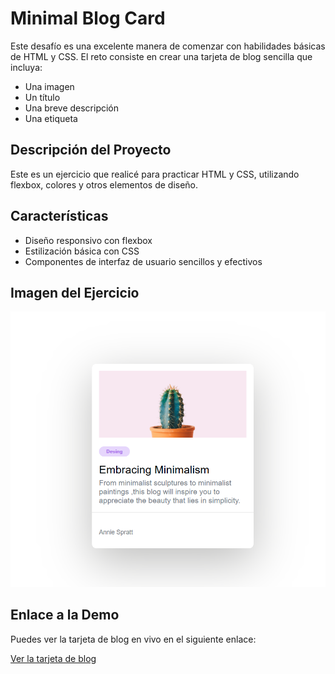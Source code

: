 # Minimal Blog Card

Este desafío es una excelente manera de comenzar con habilidades básicas de HTML y CSS. El reto consiste en crear una tarjeta de blog sencilla que incluya:

- Una imagen
- Un título
- Una breve descripción
- Una etiqueta

## Descripción del Proyecto

Este es un ejercicio que realicé para practicar HTML y CSS, utilizando flexbox, colores y otros elementos de diseño. 

## Características

- Diseño responsivo con flexbox
- Estilización básica con CSS
- Componentes de interfaz de usuario sencillos y efectivos

## Imagen del Ejercicio
![Minimal Blog Card ](img/blog.png)

## Enlace a la Demo

Puedes ver la tarjeta de blog en vivo en el siguiente enlace:

[Ver la tarjeta de blog](https://greg0910.github.io/Minimal-Blog-Card-/)
